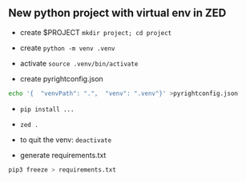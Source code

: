 ## New python project with virtual env in ZED

* create $PROJECT `mkdir project; cd project`
* create `python -m venv .venv`
* activate `source .venv/bin/activate` 

* create pyrightconfig.json
```bash
echo '{  "venvPath": ".",  "venv": ".venv"}' >pyrightconfig.json
```
* `pip install ...`
* `zed .`


* to quit the venv: `deactivate`

* generate requirements.txt
```bash
pip3 freeze > requirements.txt
```
